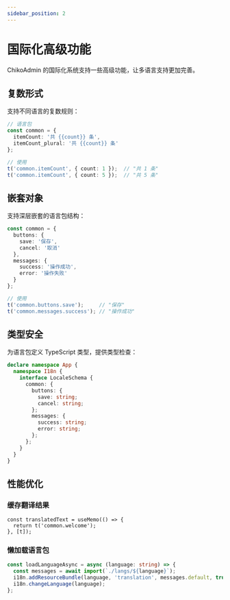 ```yaml
---
sidebar_position: 2
---
```


# 国际化高级功能

ChikoAdmin 的国际化系统支持一些高级功能，让多语言支持更加完善。

## 复数形式

支持不同语言的复数规则：

```typescript
// 语言包
const common = {
  itemCount: '共 {{count}} 条',
  itemCount_plural: '共 {{count}} 条'
};

// 使用
t('common.itemCount', { count: 1 });  // "共 1 条"
t('common.itemCount', { count: 5 });  // "共 5 条"
```

## 嵌套对象

支持深层嵌套的语言包结构：

```typescript
const common = {
  buttons: {
    save: '保存',
    cancel: '取消'
  },
  messages: {
    success: '操作成功',
    error: '操作失败'
  }
};

// 使用
t('common.buttons.save');     // "保存"
t('common.messages.success'); // "操作成功"
```

## 类型安全

为语言包定义 TypeScript 类型，提供类型检查：

```typescript
declare namespace App {
  namespace I18n {
    interface LocaleSchema {
      common: {
        buttons: {
          save: string;
          cancel: string;
        };
        messages: {
          success: string;
          error: string;
        };
      };
    }
  }
}
```

## 性能优化

### 缓存翻译结果

```tsx
const translatedText = useMemo(() => {
  return t('common.welcome');
}, [t]);
```

### 懒加载语言包

```typescript
const loadLanguageAsync = async (language: string) => {
  const messages = await import(`./langs/${language}`);
  i18n.addResourceBundle(language, 'translation', messages.default, true, true);
  i18n.changeLanguage(language);
};
```
